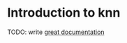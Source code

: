 # Introduction to knn

TODO: write [great documentation](http://jacobian.org/writing/what-to-write/)
